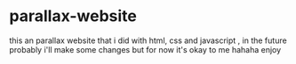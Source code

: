 # parallax-website
this an parallax website that i did with html, css and javascript , in the future probably i'll make some changes but for now it's okay to me hahaha enjoy 
